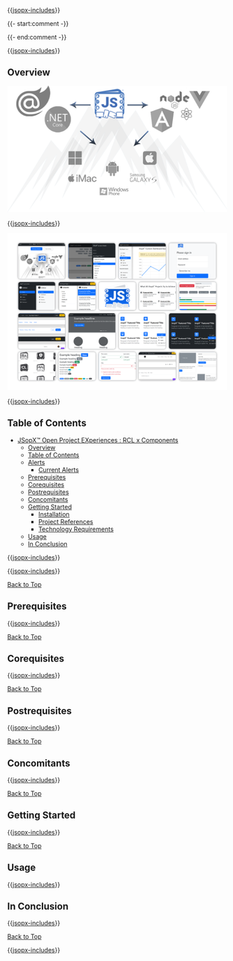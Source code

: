 ﻿{{[jsopx-includes](jsopx.RCLxComponents/Master/p1/v1/Includes/Sections/README/Header.md)}}

{{- start:comment -}}
<!-- START JSOPX NOVA DOCX HEADER
group: 'JSopX Git Hub Repositories'
subGroup: 'JSopX RCL Components Razor Class Library'
isDraft: false
isProductionReady: true
toc: true
END JSOPX NOVA DOCX HEADER -->
{{- end:comment -}}

{{[jsopx-includes](AllGlobal/Master/Includes/Common/Draft-Notice.md)}}


## Overview

![JSopX™ Open Project EXperiences Collection of Projects](https://github.com/JasonSilvestri/JSopX.BridgeTooFar/blob/master/JSopX.BridgeTooFar/doc-assets/JsopX-Splash-Screen-v-0.png)

{{[jsopx-includes](jsopx.RCLxComponents/Master/p1/v1/Includes/Sections/README/Overview.md)}}

![JSopX™ Open Project EXperiences Assets Projects](https://github.com/JasonSilvestri/JSopX.BridgeTooFar/blob/master/JSopX.BridgeTooFar/doc-assets/bootstrap-themes.png)


{{[jsopx-includes](AllGlobal/Master/Includes/Common/Current-Phase.md)}}

## Table of Contents

- [JSopX™ Open Project EXperiences : RCL x Components](#jsopx-open-project-experiences--rcl-x-components)
  - [Overview](#overview)
  - [Table of Contents](#table-of-contents)
  - [Alerts](#alerts)
    - [Current Alerts](#current-alerts)
  - [Prerequisites](#prerequisites)
  - [Corequisites](#corequisites)
  - [Postrequisites](#postrequisites)
  - [Concomitants](#concomitants)
  - [Getting Started](#getting-started)
    - [Installation](#rclxcomponents--installation)
    - [Project References](#rclxcomponents--project-references)  
    - [Technology Requirements](#rclxcomponents--technology-requirements)  
  - [Usage](#usage)
  - [In Conclusion](#in-conclusion)


{{[jsopx-includes](AllGlobal/Master/Includes/Common/Alerts.md)}}

{{[jsopx-includes](AllGlobal/Master/Includes/Common/Alerts-Current.md)}}

[Back to Top](#table-of-contents)

## Prerequisites

{{[jsopx-includes](jsopx.RCLxComponents/Master/p1/v1/Includes/Sections/README/Prerequisites.md)}}

[Back to Top](#table-of-contents)

## Corequisites

{{[jsopx-includes](jsopx.RCLxComponents/Master/p1/v1/Includes/Sections/README/Corequisites.md)}}

[Back to Top](#table-of-contents)

## Postrequisites

{{[jsopx-includes](jsopx.RCLxComponents/Master/p1/v1/Includes/Sections/README/Postrequisites.md)}}

[Back to Top](#table-of-contents)

## Concomitants

{{[jsopx-includes](jsopx.RCLxComponents/Master/p1/v1/Includes/Sections/README/Concomitants.md)}}

[Back to Top](#table-of-contents)

## Getting Started

{{[jsopx-includes](jsopx.RCLxComponents/Master/p1/v1/Includes/Sections/README/GettingStarted.md)}}

[Back to Top](#table-of-contents)

## Usage

{{[jsopx-includes](jsopx.RCLxComponents/Master/p1/v1/Includes/Sections/README/Usage.md)}}

## In Conclusion

{{[jsopx-includes](jsopx.RCLxComponents/Master/p1/v1/Includes/Sections/README/InConclusion.md)}}

[Back to Top](#table-of-contents)

{{[jsopx-includes](AllGlobal/Master/Includes/Layout/Footer.md)}}